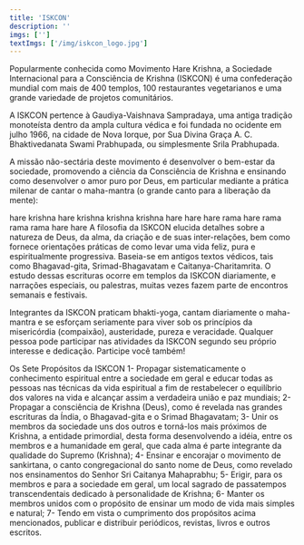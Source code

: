 ```yaml
---
title: 'ISKCON'
description: ''
imgs: ['']
textImgs: ['/img/iskcon_logo.jpg']
---
```

Popularmente conhecida como Movimento Hare Krishna, a Sociedade Internacional para a Consciência de Krishna (ISKCON) é uma confederação mundial com mais de 400 templos, 100 restaurantes vegetarianos e uma grande variedade de projetos comunitários.

A ISKCON pertence à Gaudiya-Vaishnava Sampradaya, uma antiga tradição monoteísta dentro da ampla cultura védica e foi fundada no ocidente em julho 1966, na cidade de Nova Iorque, por Sua Divina Graça A. C. Bhaktivedanata Swami Prabhupada, ou simplesmente Srila Prabhupada.

A missão não-sectária deste movimento é desenvolver o bem-estar da sociedade, promovendo a ciência da Consciência de Krishna e ensinando como desenvolver o amor puro por Deus, em particular mediante a prática milenar de cantar o maha-mantra (o grande canto para a liberação da mente):

hare krishna hare krishna
krishna krishna hare hare
hare rama hare rama
rama rama hare hare
A filosofia da ISKCON elucida detalhes sobre a natureza de Deus, da alma, da criação e de suas inter-relações, bem como fornece orientações práticas de como levar uma vida feliz, pura e espiritualmente progressiva. Baseia-se em antigos textos védicos, tais como Bhagavad-gita, Srimad-Bhagavatam e Caitanya-Charitamrita. O estudo dessas escrituras ocorre em templos da ISKCON diariamente, e narrações especiais, ou palestras, muitas vezes fazem parte de encontros semanais e festivais.

Integrantes da ISKCON praticam bhakti-yoga, cantam diariamente o maha-mantra e se esforçam seriamente para viver sob os princípios da misericórdia (compaixão), austeridade, pureza e veracidade. Qualquer pessoa pode participar nas atividades da ISKCON segundo seu próprio interesse e dedicação. Participe você também!

Os Sete Propósitos da ISKCON
1- Propagar sistematicamente o conhecimento espiritual entre a sociedade em geral e educar todas as pessoas nas técnicas da vida espiritual a fim de restabelecer o equilíbrio dos valores na vida e alcançar assim a verdadeira união e paz mundiais;
2- Propagar a consciência de Krishna (Deus), como é revelada nas grandes escrituras da Índia, o Bhagavad-gita e o Srimad Bhagavatam;
3- Unir os membros da sociedade uns dos outros e torná-los mais próximos de Krishna, a entidade primordial, desta forma desenvolvendo a idéia, entre os membros e a humanidade em geral, que cada alma é parte integrante da qualidade do Supremo (Krishna);
4- Ensinar e encorajar o movimento de sankirtana, o canto congregacional do santo nome de Deus, como revelado nos ensinamentos do Senhor Sri Caitanya Mahaprabhu;
5- Erigir, para os membros e para a sociedade em geral, um local sagrado de passatempos transcendentais dedicado à personalidade de Krishna;
6- Manter os membros unidos com o propósito de ensinar um modo de vida mais simples e natural;
7- Tendo em vista o cumprimento dos propósitos acima mencionados, publicar e distribuir periódicos, revistas, livros e outros escritos.